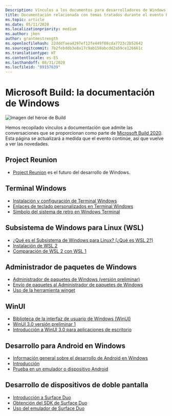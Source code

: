 ```yaml
---
Description: Vínculos a los documentos para desarrolladores de Windows mencionados durante el evento Build 2020 en línea.
title: Documentación relacionada con temas tratados durante el evento Build
ms.topic: article
ms.date: 05/11/2020
ms.localizationpriority: medium
ms.author: jken
author: grantmestrength
ms.openlocfilehash: 22dddfaea4297ef12fe449f08cda7723c2b52642
ms.sourcegitcommit: 7b2febddb3e8a17c9ab158abcdd2a59ce126661c
ms.translationtype: HT
ms.contentlocale: es-ES
ms.lasthandoff: 08/31/2020
ms.locfileid: "89157639"
---
```

# <a name="microsoft-build---the-windows-documentation"></a>Microsoft Build: la documentación de Windows

![Imagen del héroe de Build](../images/build-banner.jpeg)

Hemos recopilado vínculos a documentación que admite las conversaciones que se proporcionan como parte de [Microsoft Build 2020](https://mybuild.microsoft.com). Esta página se actualizará a medida que el evento continúe, así que vuelve a ver las novedades.

## <a name="project-reunion"></a>Project Reunion

* [Project Reunion](https://blogs.windows.com/windowsdeveloper/2020/05/19/developing-for-all-1-billion-windows-10-devices-and-beyond/) es el futuro del desarrollo de Windows.

## <a name="windows-terminal"></a>Terminal Windows

* [Instalación y configuración de Terminal Windows](/windows/terminal/get-started)
* [Enlaces de teclado personalizados en Terminal Windows](/windows/terminal/customize-settings/key-bindings)
* [Símbolo del sistema de retro en Windows Terminal](/windows/terminal/custom-terminal-gallery/retro-command-prompt)

## <a name="windows-subsystem-for-linux-wsl"></a>Subsistema de Windows para Linux (WSL)

* [¿Qué es el Subsistema de Windows para Linux? (¿Qué es WSL 2?)](/windows/wsl/about)
* [Instalación de WSL 2](/windows/wsl/install-win10)
* [Comparación de WSL 2 con WSL 1](/windows/wsl/compare-versions)

## <a name="windows-package-manager"></a>Administrador de paquetes de Windows

* [Administrador de paquetes de Windows (versión preliminar)](../../package-manager/index.md) 
* [Envío de paquetes al Administrador de paquetes de Windows](../../package-manager/package/index.md)
* [Uso de la herramienta winget](../../package-manager/winget/index.md)

## <a name="winui"></a>WinUI

* [Biblioteca de la interfaz de usuario de Windows (WinUI)](../winui/index.md)
* [WinUI 3.0 versión preliminar 1](../winui/winui3/index.md) 
* [Introducción a WinUI 3.0 para aplicaciones de escritorio](../winui/winui3/get-started-winui3-for-desktop.md)

## <a name="developing-for-android-on-windows"></a>Desarrollo para Android en Windows

* [Información general sobre el desarrollo de Android en Windows](../../android/overview.md)
* [Introducción](../../android/native-android.md)
* [Prueba en un emulador o dispositivo Android](../../android/emulator.md)

## <a name="dual-screen-device-development"></a>Desarrollo de dispositivos de doble pantalla

* [Introducción a Surface Duo](https://www.microsoft.com/surface/devices/surface-duo)
* [Obtención del SDK de Surface Duo](/dual-screen/android/get-duo-sdk?tabs=windows)
* [Uso del emulador de Surface Duo](/dual-screen/android/use-emulator?tabs=java%252cwindows)
